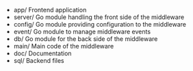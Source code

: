  + app/      Frontend application
 + server/   Go module handling the front side of the middleware
 + config/   Go module providing configuration to the middleware
 + event/    Go module to manage middleware events
 + db/       Go module for the back side of the middleware
 + main/     Main code of the middleware
 + doc/      Documentation
 + sql/      Backend files
